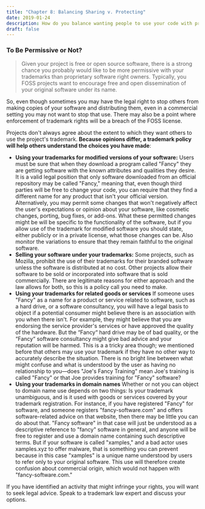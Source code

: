 ```yaml
---
title: "Chapter 8: Balancing Sharing v. Protecting"
date: 2019-01-24
description: How do you balance wanting people to use your code with protecting your trademarks?
draft: false
---
```


### To Be Permissive or Not?

>Given your project is free or open source software, there is a strong chance you probably would like to be more permissive with your trademarks than proprietary software right owners. Typically, you FOSS projects want to encourage free and open dissemination of your original software under its name. 

So, even though sometimes you may have the legal right to stop others from making copies of your software and distributing them, even in a commercial setting you may not want to stop that use. There may also be a point where enforcement of trademark rights will be a breach of the FOSS license.

Projects don't always agree about the extent to which they want others to use the project's trademark. **Because opinions differ, a trademark policy will help others understand the choices you have made**:

- **Using your trademarks for modified versions of your software:** Users must be sure that when they download a program called "Fancy" they are getting software with the known attributes and qualities they desire. It is a valid legal position that only software downloaded from an official repository may be called "Fancy," meaning that, even though third parties will be free to change your code, you can require that they find a different name for any product that isn't your official version. Alternatively, you may permit some changes that won't negatively affect the user's expectations or opinion about your software, like cosmetic changes, porting, bug fixes, or add-ons. What these permitted changes might be will be specific to the functionality of the software, but if you allow use of the trademark for modified software you should state, either publicly or in a private license, what those changes can be. Also monitor the variations to ensure that they remain faithful to the original software.
- **Selling your software under your trademarks:** Some projects, such as Mozilla, prohibit the use of their trademarks for their branded software unless the software is distributed at no cost. Other projects allow their software to be sold or incorporated into software that is sold commercially. There are legitimate reasons for either approach and the law allows for both, so this is a policy call you need to make.
- **Using your trademarks for related goods or services** If someone uses "Fancy" as a name for a product or service related to software, such as a hard drive, or a software consultancy, you will have a legal basis to object if a potential consumer might believe there is an association with you when there isn't. For example, they might believe that you are endorsing the service provider's services or have approved the quality of the hardware. But the “Fancy“ hard drive may be of bad quality, or the “Fancy“ software consultancy might give bad advice and your reputation will be harmed. This is a a tricky area though; we mentioned before that others may use your trademark if they have no other way to accurately describe the situation. There is no bright line between what might confuse and what is understood by the user as having no relationship to you—does "Joe's Fancy Training" mean Joe's training is called "Fancy" or that Joe provides training for "Fancy" software?
- **Using your trademarks in domain names** Whether or not you can object to domain name use depends on two things: Is your trademark unambiguous, and is it used with goods or services covered by your trademark registration. For instance, if you have registered "Fancy" for software, and someone registers "fancy-software.com" and offers software-related advice on that website, then there may be little you can do about that. "Fancy software" in that case will just be understood as a descriptive reference to "fancy" software in general, and anyone will be free to register and use a domain name containing such descriptive terms. But if your software is called "xamples," and a bad actor uses xamples.xyz to offer malware, that is something you can prevent because in this case "xamples" is a unique name understood by users to refer only to your original software. This use will therefore create confusion about commercial origin, which would not happen with "fancy-software.com."

If you have identified an activity that might infringe your rights, you will want to seek legal advice. Speak to a trademark law expert and discuss your options.

